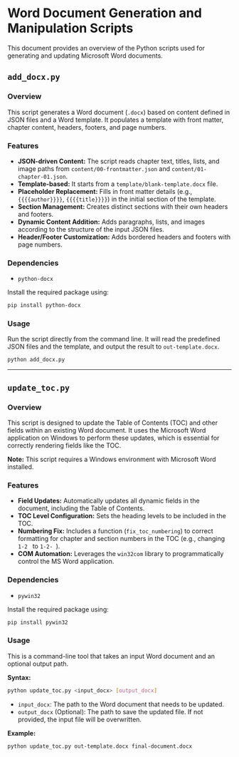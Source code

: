 # Word Document Generation and Manipulation Scripts

This document provides an overview of the Python scripts used for generating and updating Microsoft Word documents.

## `add_docx.py`

### Overview

This script generates a Word document (`.docx`) based on content defined in JSON files and a Word template. It populates a template with front matter, chapter content, headers, footers, and page numbers.

### Features

-   **JSON-driven Content:** The script reads chapter text, titles, lists, and image paths from `content/00-frontmatter.json` and `content/01-chapter-01.json`.
-   **Template-based:** It starts from a `template/blank-template.docx` file.
-   **Placeholder Replacement:** Fills in front matter details (e.g., `{{{{author}}}}`, `{{{{title}}}}`) in the initial section of the template.
-   **Section Management:** Creates distinct sections with their own headers and footers.
-   **Dynamic Content Addition:** Adds paragraphs, lists, and images according to the structure of the input JSON files.
-   **Header/Footer Customization:** Adds bordered headers and footers with page numbers.

### Dependencies

-   `python-docx`

Install the required package using:
```bash
pip install python-docx
```

### Usage

Run the script directly from the command line. It will read the predefined JSON files and the template, and output the result to `out-template.docx`.

```bash
python add_docx.py
```

---

## `update_toc.py`

### Overview

This script is designed to update the Table of Contents (TOC) and other fields within an existing Word document. It uses the Microsoft Word application on Windows to perform these updates, which is essential for correctly rendering fields like the TOC.

**Note:** This script requires a Windows environment with Microsoft Word installed.

### Features

-   **Field Updates:** Automatically updates all dynamic fields in the document, including the Table of Contents.
-   **TOC Level Configuration:** Sets the heading levels to be included in the TOC.
-   **Numbering Fix:** Includes a function (`fix_toc_numbering`) to correct formatting for chapter and section numbers in the TOC (e.g., changing `1-2 ` to `1-2- `).
-   **COM Automation:** Leverages the `win32com` library to programmatically control the MS Word application.

### Dependencies

-   `pywin32`

Install the required package using:
```bash
pip install pywin32
```

### Usage

This is a command-line tool that takes an input Word document and an optional output path.

**Syntax:**
```bash
python update_toc.py <input_docx> [output_docx]
```

-   `input_docx`: The path to the Word document that needs to be updated.
-   `output_docx` (Optional): The path to save the updated file. If not provided, the input file will be overwritten.

**Example:**
```bash
python update_toc.py out-template.docx final-document.docx
```

